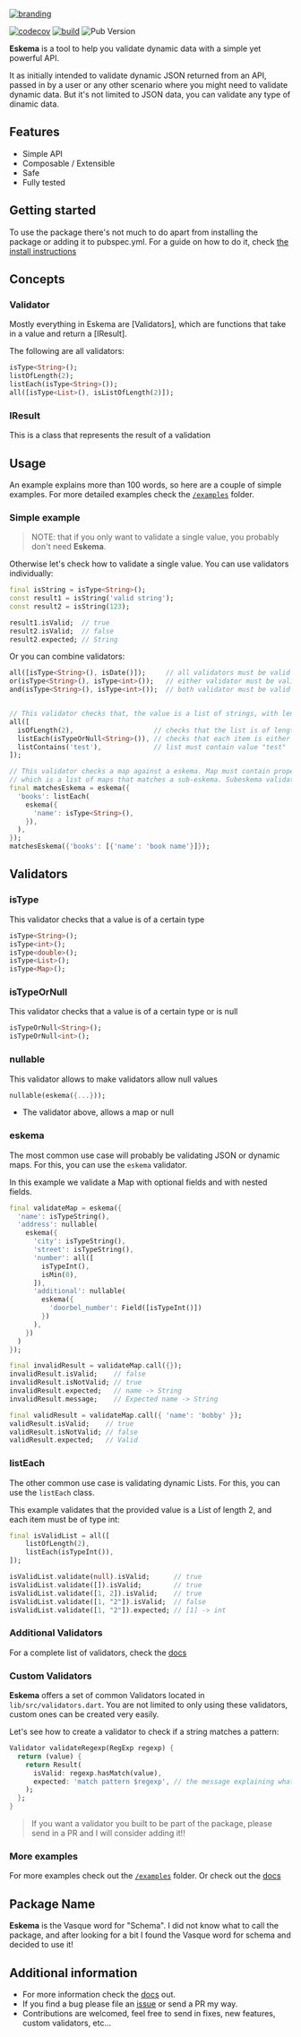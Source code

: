 
[![branding](https://github.com/nombrekeff/eskema/.github/Eskema.png)]()

[![codecov](https://codecov.io/gh/nombrekeff/eskema/branch/main/graph/badge.svg?token=ZF22N0G09J)](https://codecov.io/gh/nombrekeff/eskema) [![build](https://github.com/nombrekeff/eskema/actions/workflows/test_main.yml/badge.svg?branch=main)](https://github.com/nombrekeff/eskema/actions/workflows/test_main.yml) ![Pub Version](https://img.shields.io/pub/v/eskema?style=flat-square)

**Eskema** is a tool to help you validate dynamic data with a simple yet powerful API. 

It as initially intended to validate dynamic JSON returned from an API, passed in by a user or any other scenario where you might need to validate dynamic data. But it's not limited to JSON data, you can validate any type of dinamic data.

## Features
* Simple API
* Composable / Extensible
* Safe
* Fully tested

## Getting started
To use the package there's not much to do apart from installing the package or adding it to pubspec.yml. For a guide on how to do it, check [the install instructions](https://pub.dev/packages/eskema/install)

## Concepts
### Validator
Mostly everything in Eskema are [Validators], which are functions that take in a value and return a [IResult].

The following are all validators:
```dart
isType<String>();
listOfLength(2);
listEach(isType<String>());
all([isType<List>(), isListOfLength(2)]);
```

### IResult
This is a class that represents the result of a validation


## Usage
An example explains more than 100 words, so here are a couple of simple examples.
For more detailed examples check the [`/examples`](https://github.com/nombrekeff/eskema/tree/experiment/remove-nullable-add-omittable/example) folder.

### Simple example
> NOTE: that if you only want to validate a single value, you probably don't need **Eskema**.

Otherwise let's check how to validate a single value. You can use validators individually:
```dart
final isString = isType<String>();
const result1 = isString('valid string');
const result2 = isString(123);

result1.isValid;  // true
result2.isValid;  // false
result2.expected; // String
```


Or you can combine validators: 
```dart
all([isType<String>(), isDate()]);     // all validators must be valid
or(isType<String>(), isType<int>());   // either validator must be valid
and(isType<String>(), isType<int>());  // both validator must be valid


// This validator checks that, the value is a list of strings, with length 2, and contains item "test"
all([
  isOfLength(2),                    // checks that the list is of length 2
  listEach(isTypeOrNull<String>()), // checks that each item is either string or null
  listContains('test'),             // list must contain value "test"
]);

// This validator checks a map against a eskema. Map must contain property 'books', 
// which is a list of maps that matches a sub-eskema. Subeskema validates that the map has a name which is a string
final matchesEskema = eskema({
  'books': listEach(
    eskema({
      'name': isType<String>(),
    }),
  ),
});
matchesEskema({'books': [{'name': 'book name'}]});
```

## Validators

### isType<T>
This validator checks that a value is of a certain type
```dart
isType<String>();
isType<int>();
isType<double>();
isType<List>();
isType<Map>();
```

### isTypeOrNull<T>
This validator checks that a value is of a certain type or is null
```dart
isTypeOrNull<String>();
isTypeOrNull<int>();
```

### nullable
This validator allows to make validators allow null values
```dart
nullable(eskema({...}));
```
* The validator above, allows a map or null

### eskema
The most common use case will probably be validating JSON or dynamic maps. For this, you can use the `eskema` validator.

In this example we validate a Map with optional fields and with nested fields.
```dart
final validateMap = eskema({
  'name': isTypeString(),
  'address': nullable(
    eskema({
      'city': isTypeString(),
      'street': isTypeString(),
      'number': all([
        isTypeInt(),
        isMin(0),
      ]),
      'additional': nullable(
        eskema({
          'doorbel_number': Field([isTypeInt()])
        })
      ),
    })
  )
});

final invalidResult = validateMap.call({});
invalidResult.isValid;    // false
invalidResult.isNotValid; // true
invalidResult.expected;   // name -> String
invalidResult.message;    // Expected name -> String

final validResult = validateMap.call({ 'name': 'bobby' });
validResult.isValid;    // true
validResult.isNotValid; // false
validResult.expected;   // Valid
```

### listEach
The other common use case is validating dynamic Lists. For this, you can use the `listEach` class.

This example validates that the provided value is a List of length 2, and each item must be of type int:
```dart
final isValidList = all([
    listOfLength(2),
    listEach(isTypeInt()),
]);

isValidList.validate(null).isValid;      // true
isValidList.validate([]).isValid;        // true
isValidList.validate([1, 2]).isValid;    // true
isValidList.validate([1, "2"]).isValid;  // false
isValidList.validate([1, "2"]).expected; // [1] -> int
```



### Additional Validators
For a complete list of validators, check the [docs](https://pub.dev/documentation/eskema/latest/)

### Custom Validators
**Eskema** offers a set of common Validators located in `lib/src/validators.dart`. You are not limited to only using these validators, custom ones can be created very easily. 

Let's see how to create a validator to check if a string matches a pattern:

```dart
Validator validateRegexp(RegExp regexp) {
  return (value) {
    return Result(
      isValid: regexp.hasMatch(value),  
      expected: 'match pattern $regexp', // the message explaining what this validator expected
    );
  };
}
```

> If you want a validator you built to be part of the package, please send in a PR and I will consider adding it!!

### More examples
For more examples check out the [`/examples`](https://github.com/nombrekeff/eskema/tree/experiment/remove-nullable-add-omittable/example) folder. Or check out the [docs](https://pub.dev/documentation/eskema/latest/)

## Package Name
**Eskema** is the Vasque word for "Schema". I did not know what to call the package, and after looking for a bit I found the Vasque word for schema and decided to use it!

## Additional information

* For more information check the [docs](https://pub.dev/documentation/eskema/latest/)
 out. 
* If you find a bug please file an [issue](https://github.com/nombrekeff/eskema/issues/new) or send a PR my way.
* Contributions are welcomed, feel free to send in fixes, new features, custom validators, etc...

